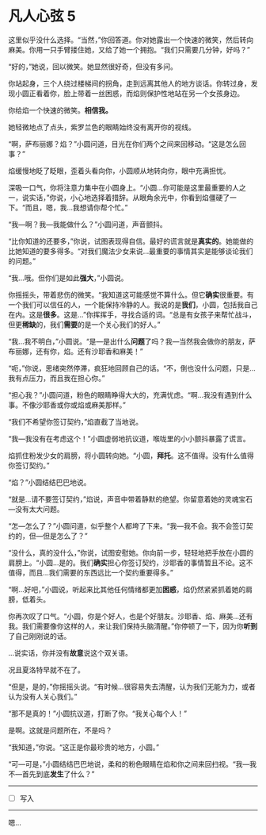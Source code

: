 # 凡人心弦 5

这里似乎没什么选择。“当然，”你回答道。你对她露出一个快速的微笑，然后转向麻美。你用一只手臂搂住她，又给了她一个拥抱。“我们只需要几分钟，好吗？”

“好的，”她说，回以微笑。她显然很好奇，但没有多问。

你站起身，三个人绕过楼梯间的拐角，走到远离其他人的地方谈话。你转过身，发现小圆正看着你，脸上带着一丝困惑，而焰则保护性地站在另一个女孩身边。

你给焰一个快速的微笑。**相信我。**

她轻微地点了点头，紫罗兰色的眼睛始终没有离开你的视线。

“啊，萨布丽娜？焰？”小圆问道，目光在你们两个之间来回移动。“这是怎么回事？”

焰缓慢地眨了眨眼，歪着头看向你，小圆顺从地转向你，眼中充满担忧。

深吸一口气，你将注意力集中在小圆身上。“小圆...你可能是这里最重要的人之一，说实话，”你说，小心地选择着措辞。从眼角余光中，你看到焰僵硬了一下。“而且，嗯，我...我想请你帮个忙。”

“我—啊？我—我能做什么？”小圆问道，声音颤抖。

“比你知道的还要多，”你说，试图表现得自信。最好的谎言就是**真实的**。她能做的比她知道的要多得多。“对我们魔法少女来说...最重要的事情其实是能够谈论我们的问题。”

“我...哦。但你们是如此**强大**，”小圆说。

你摇摇头，带着悲伤的微笑。“我知道这可能感觉不算什么。但它**确实**很重要。有一个我们可以信任的人，一个能保持冷静的人。我说的是**我们**，小圆，包括我自己在内。这是**很多**。这是...”你挥挥手，寻找合适的词。“总是有女孩子来帮忙战斗，但更**稀缺**的，我们**需要**的是一个关心我们的好人。”

“我...我不明白，”小圆说。“是—是出什么**问题**了吗？我—当然我会做你的朋友，萨布丽娜，还有你，焰。还有沙耶香和麻美！”

“呃，”你说，思绪突然停滞，疯狂地回顾自己的话。“不，倒也没什么问题，只是...我有点压力，而且我在担心你。”

“担心我？”小圆问道，粉色的眼睛睁得大大的，充满忧虑。“啊...我没有遇到什么事。不像沙耶香或你或焰或麻美那样。”

“我们不希望你签订契约，”焰直截了当地说。

“我—我没有在考虑这个！”小圆虚弱地抗议道，喉咙里的小小颤抖暴露了谎言。

焰抓住粉发少女的肩膀，将小圆转向她。“小圆，**拜托**。这不值得。没有什么值得你签订契约。”

“焰？”小圆结结巴巴地说。

“就是...请不要签订契约，”焰说，声音中带着静默的绝望。你留意着她的灵魂宝石—没有太大问题。

“怎—怎么了？”小圆问道，似乎整个人都垮了下来。“我—我不会。我不会签订契约的，但—但是怎么了？”

“没什么，真的没什么，”你说，试图安慰她。你向前一步，轻轻地把手放在小圆的肩膀上。“小圆...是的。我们**确实**担心你签订契约，沙耶香的事情暂且不论。这不值得，而且...我们需要的东西远比一个契约重要得多。”

“啊...好吧，”小圆说，听起来比其他任何情绪都更加**困惑**，焰仍然紧紧抓着她的肩膀，低着头。

你再次叹了口气。“小圆，你是个好人，也是个好朋友。沙耶香、焰、麻美...还有我。我们需要像你这样的人，来让我们保持头脑清醒。”你停顿了一下，因为你**听到**了自己刚刚说的话。

...说实话，你并没有**故意**说这个双关语。

况且夏洛特早就不在了。

“但是，是的，”你摇摇头说。“有时候...很容易失去清醒，认为我们无能为力，或者认为没有人关心我们。”

“那不是真的！”小圆抗议道，打断了你。“我关心每个人！”

是啊。这就是问题所在，不是吗？

“我知道，”你说。“这正是你最珍贵的地方，小圆。”

“可—可是，”小圆结结巴巴地说，柔和的粉色眼睛在焰和你之间来回扫视。“我—我不—首先到底**发生**了什么？”

---

- [ ] 写入

---

嗯...
